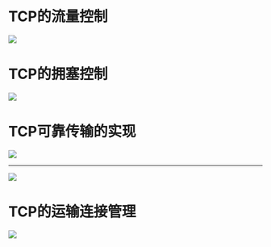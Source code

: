 # TCP的流量控制

![](images/05-运输层-习题课/image-20201021233918057.png)

# TCP的拥塞控制

![](images/05-运输层-习题课/image-20201022152255103.png)

# TCP可靠传输的实现

![](images/05-运输层-习题课/image-20201022163045361.png)

------

![](images/05-运输层-习题课/image-20201022164057627.png)

# TCP的运输连接管理

![](images/05-运输层-习题课/image-20201022204336098.png)

